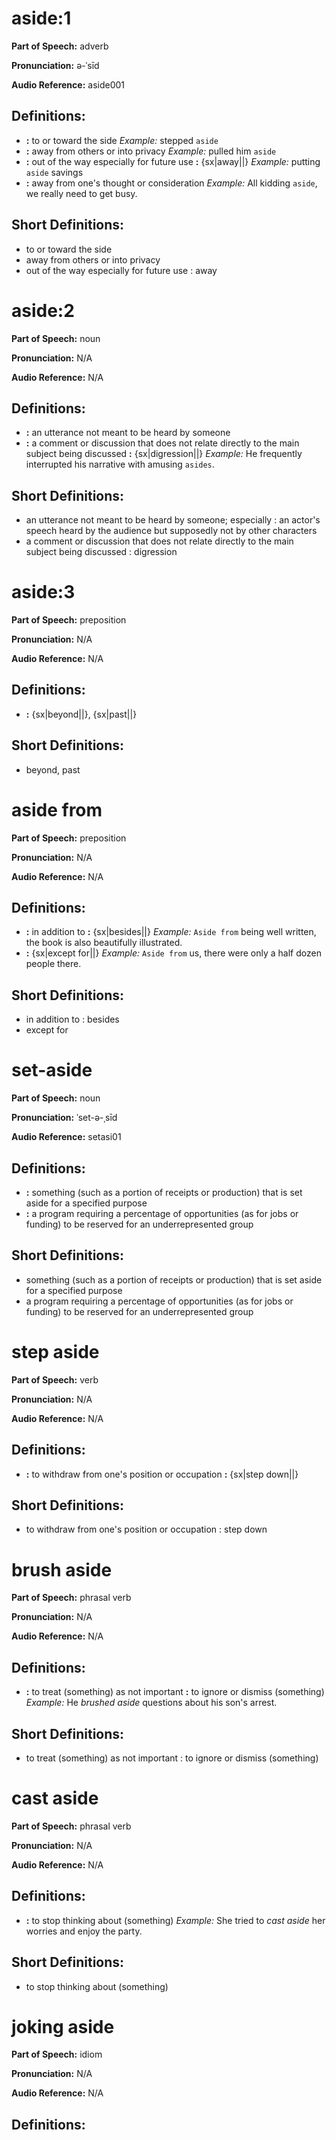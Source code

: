 # aside:1

**Part of Speech:** adverb

**Pronunciation:** ə-ˈsīd

**Audio Reference:** aside001

## Definitions:
- **:** to or toward the side 
  *Example:* stepped `aside`
- **:** away from others or into privacy 
  *Example:* pulled him `aside`
- **:** out of the way especially for future use **:** {sx|away||} 
  *Example:* putting `aside` savings
- **:** away from one's thought or consideration 
  *Example:* All kidding `aside`, we really need to get busy.

## Short Definitions:
- to or toward the side
- away from others or into privacy
- out of the way especially for future use : away
# aside:2

**Part of Speech:** noun

**Pronunciation:** N/A

**Audio Reference:** N/A

## Definitions:
- **:** an utterance not meant to be heard by someone
- **:** a comment or discussion that does not relate directly to the main subject being discussed **:** {sx|digression||} 
  *Example:* He frequently interrupted his narrative with amusing `asides`.

## Short Definitions:
- an utterance not meant to be heard by someone; especially : an actor's speech heard by the audience but supposedly not by other characters
- a comment or discussion that does not relate directly to the main subject being discussed : digression
# aside:3

**Part of Speech:** preposition

**Pronunciation:** N/A

**Audio Reference:** N/A

## Definitions:
- **:** {sx|beyond||}, {sx|past||}

## Short Definitions:
- beyond, past
# aside from

**Part of Speech:** preposition

**Pronunciation:** N/A

**Audio Reference:** N/A

## Definitions:
- **:** in addition to **:** {sx|besides||} 
  *Example:* `Aside from` being well written, the book is also beautifully illustrated.
- **:** {sx|except for||} 
  *Example:* `Aside from` us, there were only a half dozen people there.

## Short Definitions:
- in addition to : besides
- except for
# set-aside

**Part of Speech:** noun

**Pronunciation:** ˈset-ə-ˌsīd

**Audio Reference:** setasi01

## Definitions:
- **:** something (such as a portion of receipts or production) that is set aside for a specified purpose
- **:** a program requiring a percentage of opportunities (as for jobs or funding) to be reserved for an underrepresented group

## Short Definitions:
- something (such as a portion of receipts or production) that is set aside for a specified purpose
- a program requiring a percentage of opportunities (as for jobs or funding) to be reserved for an underrepresented group
# step aside

**Part of Speech:** verb

**Pronunciation:** N/A

**Audio Reference:** N/A

## Definitions:
- **:** to withdraw from one's position or occupation **:** {sx|step down||}

## Short Definitions:
- to withdraw from one's position or occupation : step down
# brush aside

**Part of Speech:** phrasal verb

**Pronunciation:** N/A

**Audio Reference:** N/A

## Definitions:
- **:** to treat (something) as not important **:** to ignore or dismiss (something) 
  *Example:* He *brushed aside* questions about his son's arrest.

## Short Definitions:
- to treat (something) as not important : to ignore or dismiss (something)
# cast aside

**Part of Speech:** phrasal verb

**Pronunciation:** N/A

**Audio Reference:** N/A

## Definitions:
- **:** to stop thinking about (something) 
  *Example:* She tried to *cast aside* her worries and enjoy the party.

## Short Definitions:
- to stop thinking about (something)
# joking aside

**Part of Speech:** idiom

**Pronunciation:** N/A

**Audio Reference:** N/A

## Definitions:
